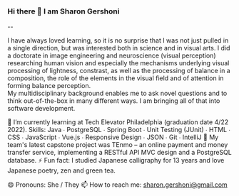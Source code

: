 ### Hi there 👋 I am Sharon Gershoni

--

<!--
**SGersh72/SGersh72** is a ✨ _special_ ✨ repository because its `README.md` (this file) appears on your GitHub profile.

Here are some ideas to get you started:

- 🔭 I’m currently working on ...
- 🌱 I’m currently learning ...
- 👯 I’m looking to collaborate on ...
- 🤔 I’m looking for help with ...
- 💬 Ask me about ...
- 📫 How to reach me: ...
- 😄 Pronouns: ...
- ⚡ Fun fact: ...
-->
I have always loved learning, so it is no surprise that I was not just pulled in a single direction, but was interested both in science and in visual arts. I did a doctorate in image engineering and neuroscience (visual perception) researching human vision and especially the mechanisms underlying visual processing of lightness, constrast, as well as the processing of balance in a composition, the role of the elements in the visual field and of attention in forming balance perception.  
My multidisciplinary background enables me to ask novel questions and to think out-of-the-box in many different ways. I am bringing all of that into software development.

🌱 I’m currently learning at Tech Elevator Philadelphia (graduation date 4/22 2022). Skills:
Java  ∙  PostgreSQL  ∙  Spring Boot ∙  Unit Testing (JUnit)  ∙  HTML  ∙  CSS  ∙  JavaScript  ∙  Vue.js   ∙  Responsive Design   ∙  JSON   ∙  Git   ∙  IntelliJ 
🔭 My team's latest capstone project was TEnmo – an online payment and money transfer service, implementing a RESTful API MVC design and a PostgreSQL database.
⚡ Fun fact: I studied Japanese calligraphy for 13 years and love Japanese poetry, zen and green tea.

😄 Pronouns: She / They
📫 How to reach me: sharon.gershoni@gmail.com
